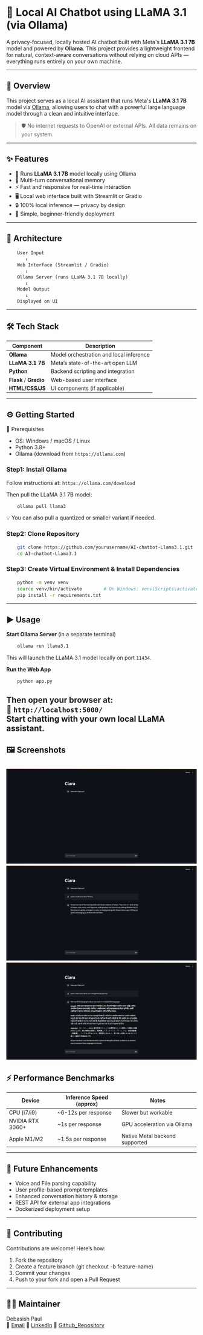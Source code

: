 # 🤖 Local AI Chatbot using LLaMA 3.1 (via Ollama)

A privacy-focused, locally hosted AI chatbot built with Meta's **LLaMA 3.1 7B** model and powered by **Ollama**. This project provides a lightweight frontend for natural, context-aware conversations without relying on cloud APIs — everything runs entirely on your own machine.

---
## 🧠 Overview

This project serves as a local AI assistant that runs Meta's **LLaMA 3.1 7B** model via [Ollama](https://ollama.com/), allowing users to chat with a powerful large language model through a clean and intuitive interface.

> 🛡️ No internet requests to OpenAI or external APIs. All data remains on your system.

---

## ✨ Features

- 🧠 Runs **LLaMA 3.1 7B** model locally using Ollama
- 💬 Multi-turn conversational memory
- ⚡ Fast and responsive for real-time interaction
- 🖥️ Local web interface built with Streamlit or Gradio
- 🔒 100% local inference — privacy by design
- 🎯 Simple, beginner-friendly deployment

---

## 🧱 Architecture

```plaintext
    User Input
       ↓
    Web Interface (Streamlit / Gradio)
       ↓
    Ollama Server (runs LLaMA 3.1 7B locally)
       ↓
    Model Output
       ↓
    Displayed on UI
```
---
## 🛠 Tech Stack
| Component              | Description                             |
| ---------------------- | --------------------------------------- |
| **Ollama**             | Model orchestration and local inference |
| **LLaMA 3.1 7B**       | Meta’s state-of-the-art open LLM        |
| **Python**             | Backend scripting and integration       |
| **Flask** / **Gradio** | Web-based user interface                |
| **HTML/CSS/JS**        | UI components (if applicable)           |

---
## ⚙️ Getting Started
🔧 Prerequisites
- OS: Windows / macOS / Linux
- Python 3.8+
- Ollama (download from `https://ollama.com`)
### Step1: Install Ollama
Follow instructions at: `https://ollama.com/download`

Then pull the LLaMA 3.1 7B model:
```bash
    ollama pull llama3
   ```
💡 You can also pull a quantized or smaller variant if needed.
### Step2: Clone Repository
```bash
    git clone https://github.com/yourusername/AI-chatbot-Llama3.1.git
    cd AI-chatbot-Llama3.1
```
### Step3: Create Virtual Environment & Install Dependencies
```bash
    python -m venv venv
    source venv/bin/activate        # On Windows: venv\Scripts\activate
    pip install -r requirements.txt
```
---
## ▶️ Usage
__Start Ollama Server__ (in a separate terminal)
```bash
    ollama run llama3.1
```
This will launch the LLaMA 3.1 model locally on port `11434`.

**Run the Web App**
```bash
    python app.py
```
Then open your browser at:<br>
📍 `http://localhost:5000/`<br>
Start chatting with your own local LLaMA assistant.
---
## 🖼 Screenshots
![User Interface](images/user_interface.png)
![Paragraph on flower](images/flower_para.png)
![Multilingual](images/multilingual_charac.png)
---
## ⚡ Performance Benchmarks
| Device           | Inference Speed (approx) | Notes                          |
| ---------------- | ------------------------ | ------------------------------ |
| CPU (i7/i9)      | \~6-12s per response     | Slower but workable            |
| NVIDIA RTX 3060+ | \~1s per response        | GPU acceleration via Ollama    |
| Apple M1/M2      | \~1.5s per response      | Native Metal backend supported |

---
## 🚀 Future Enhancements
- Voice and File parsing capability
- User profile-based prompt templates
- Enhanced conversation history & storage
- REST API for external app integrations
- Dockerized deployment setup

---
## 🤝 Contributing
Contributions are welcome! Here’s how:
1. Fork the repository
2. Create a feature branch (git checkout -b feature-name)
3. Commit your changes
4. Push to your fork and open a Pull Request
---
## 🙋‍♂️ Maintainer
Debasish Paul<br>
📧 [Email](www.debasish999@gmail.com)
🔗 [LinkedIn](https://www.linkedin.com/in/debasishpaul999/)
📁 [Github_Repository](https://github.com/debasishpaul999/AI-chatbot-Llama3.1.git)
